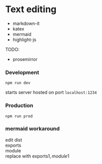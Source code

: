 # Text editing
* markdown-it
* katex 
* mermaid
* highlight-js  

TODO:
* prosemirror 

### Development
```npm run dev```

starts server hosted on port
```localhost:1234```

### Production
``npm run prod``

### mermaid workaround
edit dist  
exports  
module  
replace with exports$1, module$1